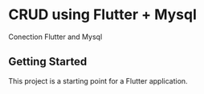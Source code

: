 # CRUD using Flutter + Mysql

Conection Flutter and Mysql

## Getting Started

This project is a starting point for a Flutter application.



